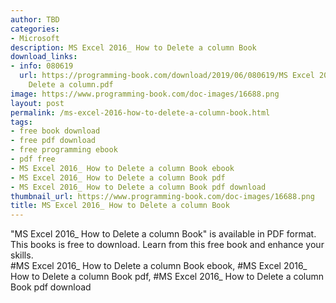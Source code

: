 ```yaml
---
author: TBD
categories:
- Microsoft
description: MS Excel 2016_ How to Delete a column Book
download_links:
- info: 080619
  url: https://programming-book.com/download/2019/06/080619/MS Excel 2016_ How to
    Delete a column.pdf
image: https://www.programming-book.com/doc-images/16688.png
layout: post
permalink: /ms-excel-2016-how-to-delete-a-column-book.html
tags:
- free book download
- free pdf download
- free programming ebook
- pdf free
- MS Excel 2016_ How to Delete a column Book ebook
- MS Excel 2016_ How to Delete a column Book pdf
- MS Excel 2016_ How to Delete a column Book pdf download
thumbnail_url: https://www.programming-book.com/doc-images/16688.png
title: MS Excel 2016_ How to Delete a column Book
---
```


 
<div class="item-desc text-justify">
  "MS Excel 2016_ How to Delete a column Book" is available in PDF format. This books is free to download. Learn from this free book and enhance your skills.
  <br>
  #MS Excel 2016_ How to Delete a column Book ebook, #MS Excel 2016_ How to Delete a column Book pdf, #MS Excel 2016_ How to Delete a column Book pdf download
</div>